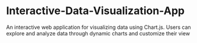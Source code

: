 # Interactive-Data-Visualization-App
 An interactive web application for visualizing data using Chart.js. Users can explore and analyze data through dynamic charts and customize their view
